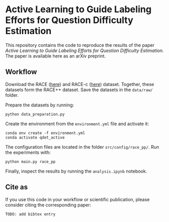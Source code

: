# Active Learning to Guide Labeling Efforts for Question Difficulty Estimation
This repository contains the code to reproduce the results of the paper _Active Learning to Guide Labeling Efforts for Question Difficulty Estimation_. The paper is available here as an arXiv preprint.

## Workflow

Download the RACE ([here](https://huggingface.co/datasets/ehovy/race)) and RACE-c ([here](https://huggingface.co/datasets/tasksource/race-c)) dataset. Together, these datasets form the RACE++ dataset. Save the datasets in the `data/raw/` folder.

Prepare the datasets by running:
```
python data_preparation.py
```

Create the environment from the `environment.yml` file and activate it:
```
conda env create -f environment.yml
conda activate qdet_active
```

The configuration files are located in the folder `src/config/race_pp/`. Run the experiments with:
```
python main.py race_pp
```

Finally, inspect the results by running the `analysis.ipynb` notebook.


## Cite as

If you use this code in your workflow or scientific publication, please consider citing the corresponding paper:
```
TODO: add bibtex entry
```
